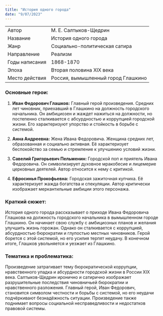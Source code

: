 ```yaml
---
title: "История одного города"
date: "9/07/2023"
---
```


|                |                                    |
| -------------- | ---------------------------------- |
| Автор          | М. Е. Салтыков-Щедрин              |
| Название       | История одного города              |
| Жанр           | Социально-политическая сатира      |
| Направление    | Реализм                            |
| Годы написания | 1868-1870                          |
| Эпоха          | Вторая половина XIX века           |
| Место действия | Россия, вымышленный город Глашкино |

### Основные герои:

1. **Иван Федорович Глашков:** Главный герой произведения. Средних лет чиновник, приехавший в Глашкино на должность городского начальника. Он амбициозен и жаждет нажиться на должности, но постепенно сталкивается с абсурдностью и коррупцией городской жизни. Его характеризуют упорство и стойкость в борьбе с системой.

2. **Анна Андреевна:** Жена Ивана Федоровича. Женщина средних лет, образованная и социально активная. Её характеризует беспокойство за семью и стремление к улучшению условий жизни.

3. **Савелий Григорьевич Пельменин:** Городской поп и приятель Ивана Федоровича. Он символизирует духовное мракобесие и лицемерие церковных деятелей. Автор относится к нему с критикой.

4. **Ефросинья Прокофьевна:** Городская зажиточная купчиха. Её характеризует жажда богатства и спекуляции. Автор критически изображает меркантильные амбиции этого персонажа.

### Краткий сюжет:

История одного города рассказывает о приходе Ивана Федоровича Глашкова на должность городского начальника в вымышленном городе Глашкино. Он начинает свою службу с амбициозных планов и желания улучшить жизнь горожан. Однако он сталкивается с коррупцией, абсурдностью бюрократии и глупостью местных чиновников. Герой борется с этой системой, но его усилия терпят неудачу. В конечном итоге, Глашков увольняется и уезжает из Глашкино.

### Тематика и проблематика:

Произведение затрагивает тему бюрократической коррупции, нравственного упадка и абсурдности городской жизни в России XIX века. Салтыков-Щедрин иронично и сатирично изображает разрушительные последствия чиновничьей бюрократии и нравственного разложения. Главный герой, Иван Федорович, становится символом честности и борьбы с системой, но его неудачи подчёркивают безнадёжность ситуации. Произведение также поднимает вопросы социальной несправедливости и недостатков правовой системы.
